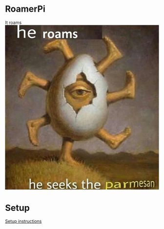 # RoamerPi
It roams
![meme](/docs/img/heroams.jpg)

# Setup
[Setup instructions](/docs/setup_instructions.md)